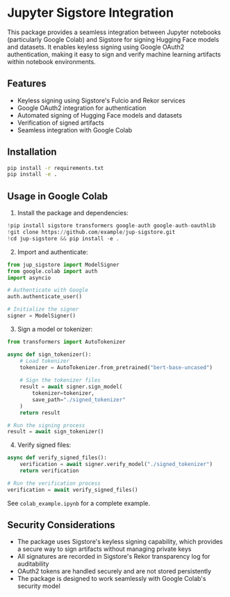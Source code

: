 # Jupyter Sigstore Integration

This package provides a seamless integration between Jupyter notebooks (particularly Google Colab) and Sigstore for signing Hugging Face models and datasets. It enables keyless signing using Google OAuth2 authentication, making it easy to sign and verify machine learning artifacts within notebook environments.

## Features

- Keyless signing using Sigstore's Fulcio and Rekor services
- Google OAuth2 integration for authentication
- Automated signing of Hugging Face models and datasets
- Verification of signed artifacts
- Seamless integration with Google Colab

## Installation

```bash
pip install -r requirements.txt
pip install -e .
```

## Usage in Google Colab

1. Install the package and dependencies:
```python
!pip install sigstore transformers google-auth google-auth-oauthlib
!git clone https://github.com/example/jup-sigstore.git
!cd jup-sigstore && pip install -e .
```

2. Import and authenticate:
```python
from jup_sigstore import ModelSigner
from google.colab import auth
import asyncio

# Authenticate with Google
auth.authenticate_user()

# Initialize the signer
signer = ModelSigner()
```

3. Sign a model or tokenizer:
```python
from transformers import AutoTokenizer

async def sign_tokenizer():
    # Load tokenizer
    tokenizer = AutoTokenizer.from_pretrained("bert-base-uncased")
    
    # Sign the tokenizer files
    result = await signer.sign_model(
        tokenizer=tokenizer,
        save_path="./signed_tokenizer"
    )
    return result

# Run the signing process
result = await sign_tokenizer()
```

4. Verify signed files:
```python
async def verify_signed_files():
    verification = await signer.verify_model("./signed_tokenizer")
    return verification

# Run the verification process
verification = await verify_signed_files()
```

See `colab_example.ipynb` for a complete example.

## Security Considerations

- The package uses Sigstore's keyless signing capability, which provides a secure way to sign artifacts without managing private keys
- All signatures are recorded in Sigstore's Rekor transparency log for auditability
- OAuth2 tokens are handled securely and are not stored persistently
- The package is designed to work seamlessly with Google Colab's security model
